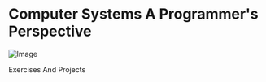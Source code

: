 # Computer Systems A Programmer's Perspective

![Image](https://user-images.githubusercontent.com/75048742/218658534-94732637-b881-48e9-86d2-36f9fabbda3d.jpg)

Exercises And Projects
